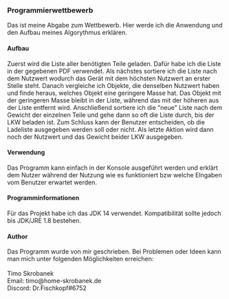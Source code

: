 <h3>Programmierwettbewerb</h3>
<p>Das ist meine Abgabe zum Wettbewerb. Hier werde ich die Anwendung
und den Aufbau meines Algorythmus erklären.</p>

<h4>Aufbau</h4>
<p>Zuerst wird die Liste aller benötigten Teile geladen. Dafür habe ich die 
Liste in der gegebenen PDF verwendet. Als nächstes sortiere ich die Liste nach
dem Nutzwert wodurch das Gerät mit dem höchsten Nutzwert an erster Stelle steht.
Danach vergleiche ich Objekte, die denselben Nutzwert haben und finde heraus, welches Objekt
eine geringere Masse hat. Das Objekt mit der geringeren Masse bleibt in der Liste, während
das mit der höheren aus der Liste entfernt wird. Anschließend sortiere ich die
"neue" Liste nach dem Gewicht der einzelnen Teile und gehe dann so oft die Liste durch,
bis der LKW beladen ist. Zum Schluss kann der Benutzer entscheiden, ob die Ladeliste
ausgegeben werden soll oder nicht. Als letzte Aktion wird dann noch der Nutzwert und das Gewicht 
beider LKW ausgegeben.</p>

<h4>Verwendung</h4>
<p>Das Programm kann einfach in der Konsole ausgeführt werden und erklärt dem Nutzer während
der Nutzung wie es funktioniert bzw welche EIngaben vom Benutzer erwartet werden.</p>

<h4>Programminformationen</h4>
<p>Für das Projekt habe ich das JDK 14 verwendet. Kompatibilität sollte
jedoch bis JDK/JRE 1.8 bestehen.</p>

<h4>Author</h4>

<p>Das Programm wurde von mir geschrieben. Bei Problemen oder Ideen kann man mich unter folgenden 
Möglichkeiten erreichen:<br><br>Timo Skrobanek<br>
Email: timo@home-skrobanek.de<br>Discord: Dr.Fischkopf#6752</p>